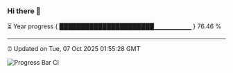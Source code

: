 ### Hi there 👋

⏳ Year progress { ██████████████████████▁▁▁▁▁▁▁▁ } 76.46 %

---

⏰ Updated on Tue, 07 Oct 2025 01:55:28 GMT

![Progress Bar CI](https://github.com/DhruviPatel157/GitHub-Actions-Demo/workflows/Progress%20Bar%20CI/badge.svg)
